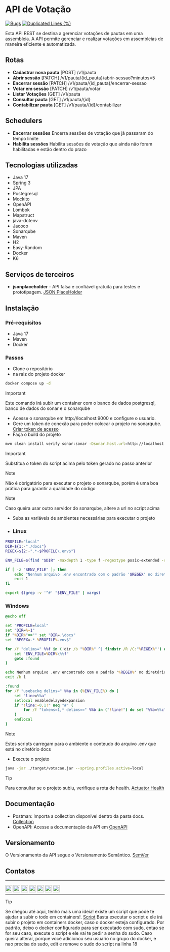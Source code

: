# API de Votação
[![Bugs](https://sonarcloud.io/api/project_badges/measure?project=crqcastro_desafio-votacao&metric=bugs)](https://sonarcloud.io/summary/new_code?id=crqcastro_desafio-votacao) [![Duplicated Lines (%)](https://sonarcloud.io/api/project_badges/measure?project=crqcastro_desafio-votacao&metric=duplicated_lines_density)](https://sonarcloud.io/summary/new_code?id=crqcastro_desafio-votacao)

Esta API REST se destina a gerenciar votações de pautas em uma assembleia.
A API permite gerenciar e realizar votações em assembleias de maneira eficiente e automatizada.

## Rotas
- **Cadastrar nova pauta** [POST] /v1/pauta 
- **Abrir sessão** [PATCH] /v1/pauta/{id_pauta}/abrir-sessao?minutos=5
- **Encerrar sessão** [PATCH] /v1/pauta/{id_pauta}/encerrar-sessao
- **Votar em sessão** [PATCH] /v1/pauta/votar
- **Listar Votações** [GET] /v1/pauta
- **Consultar pauta** [GET] /v1/pauta/{id}
- **Contabilizar pauta** [GET] /v1/pauta/{id}/contabilizar

## Schedulers
- **Encerrar sessões** Encerra sessões de votação que já passaram do tempo limite
- **Habilita sessões** Habilita sessões de votação que ainda não foram habilitadas e estão dentro do prazo

## Tecnologias utilizadas
 - Java 17
 - Spring 3
 - JPA
 - Postegresql
 - Mockito
 - OpenAPI
 - Lombok
 - Mapstruct
 - java-dotenv
 - Jacoco
 - Sonarqube
 - Maven
 - H2
 - Easy-Random
 - Docker
 - K6

## Serviços de terceiros
- **jsonplaceholder** - API falsa e confiável gratuita para testes e prototipagem. [JSON PlaceHolder](https://jsonplaceholder.typicode.com/)

## Instalação
### Pré-requisitos
- Java 17
- Maven
- Docker

### Passos
- Clone o repositório 
- na raiz do projeto docker
```bash
docker compose up -d
```
> [!IMPORTANT]  
> Este comando irá subir um container com o banco de dados postgresql, banco de dados do sonar e o sonarqube

- Acesse o sonarqube em http://localhost:9000 e configure o usuario.
- Gere um token de conexão para poder colocar o projeto no sonarqube. [Criar token de acesso](https://docs.sonarsource.com/sonarqube/9.9/user-guide/user-account/generating-and-using-tokens/)
- Faça o build do projeto
```bash
mvn clean install verify sonar:sonar -Dsonar.host.url=http://localhost:9000  -Dsonar.login=5e2fe7187c818fffcef035c79cd51334f9002dd5
```
> [!IMPORTANT]  
> Substitua o token do script acima pelo token gerado no passo anterior

> [!NOTE]  
> Não é obrigatório para executar o projeto o sonarqube, porém é uma boa prática para garantir a qualidade do código

> [!NOTE]  
> Caso queira usar outro servidor do sonarqube, altere a url no script acima

- Suba as variáveis de ambientes necessárias para executar o projeto
- ### Linux
```bash
PROFILE="local"
DIR=${1:-"./docs"}
REGEX=${2:-".*-$PROFILE\.env$"}

ENV_FILE=$(find "$DIR" -maxdepth 1 -type f -regextype posix-extended -regex ".*/$REGEX" | head -n 1)

if [ -z "$ENV_FILE" ]; then
    echo "Nenhum arquivo .env encontrado com o padrão '$REGEX' no diretório '$DIR'."
    exit 1
fi

export $(grep -v '^#' "$ENV_FILE" | xargs)
```
### Windows
```bat
@echo off

set "PROFILE=local"
set "DIR=%~1"
if "%DIR%"=="" set "DIR=.\docs"
set "REGEX=.*-%PROFILE%.env$"

for /f "delims=" %%f in ('dir /b "%DIR%" ^| findstr /R /C:"%REGEX%"') do (
    set "ENV_FILE=%DIR%\%%f"
    goto :found
)

echo Nenhum arquivo .env encontrado com o padrão '%REGEX%' no diretório '%DIR%'.
exit /b 1

:found
for /f "usebackq delims=" %%a in (%ENV_FILE%) do (
    set "line=%%a"
    setlocal enabledelayedexpansion
    if "!line:~0,1!" neq "#" (
        for /f "tokens=1,* delims==" %%b in ("!line!") do set "%%b=%%c"
    )
    endlocal
)
```
> [!NOTE]  
> Estes scripts carregam para o ambiente o conteudo do arquivo .env que está no diretório docs

- Execute o projeto
```bash
java -jar ./target/votacao.jar --spring.profiles.active=local
```
> [!TIP]
> Para consultar se o projeto subiu, verifique a rota de health. [Actuator Health](http://localhost:8083/actuator/health)

## Documentação
- Postman: Importa a collection disponível dentro da pasta docs. [Collection](https://raw.githubusercontent.com/crqcastro/desafio-votacao/refs/heads/main/docs/Desafio-votacao.postman_collection.json)
- OpenAPI: Acesse a documentação da API em [OpenAPI](http://localhost:8083/swagger-ui/index.html)

## Versionamento
O Versionamento da API segue o Versionamento Semântico. [SemVer](https://semver.org/)

## Contatos
<hr/>
<a target="_blank" href="https://www.linkedin.com/in/cesarrqcastro/">
  <img align="left" alt="LinkdeIn" width="22px" src="https://cdn.jsdelivr.net/npm/simple-icons@v3/icons/linkedin.svg" />
</a>
<a target="_blank" href="https://api.whatsapp.com/send?phone=5598992007999">
  <img align="left" alt="Whatsapp" width="22px" src="https://cdn.jsdelivr.net/npm/simple-icons@v3/icons/whatsapp.svg" />
</a>
<a target="_blank" href="https://dev.to/crqcastro/">
  <img align="left" alt="Devto" width="22px" src="https://cdn.jsdelivr.net/npm/simple-icons@v3/icons/dev-dot-to.svg" />
</a>
<a target="_blank" href="mailto:cesarrqc@gmail.com">
  <img align="left" alt="Gmail" width="22px" src="https://cdn.jsdelivr.net/npm/simple-icons@v3/icons/gmail.svg" />
</a>
<a target="_blank" href="https://cesarcastro.com.br">
  <img align="left" alt="WebSite" width="22px" src="https://cdn.jsdelivr.net/npm/simple-icons@3.4.1/icons/internetexplorer.svg" />
</a>
<a target="_blank" href="https://www.youracclaim.com/users/crqcastro/badges">
  <img align="left" alt="WebSite" width="22px" src="https://cdn.jsdelivr.net/npm/simple-icons@3.4.1/icons/oracle.svg" />
</a>
<a target="_blank" href="https://github.com/crqcastro">
  <img align="left" alt="github" width="22px" src="https://cdn.jsdelivr.net/npm/simple-icons@3.13.0/icons/github.svg" />
</a>
<code><br/></code>
<hr/>

> [!TIP]
> Se chegou até aqui, tenho mais uma ideia! existe um script que pode te ajudar a subir o todo em containers!. [Script](https://raw.githubusercontent.com/crqcastro/desafio-votacao/refs/heads/main/run.sh)
> Basta executar o script e ele irá subir o projeto em containers docker, caso o docker esteja configurado.
> Por padrão, deixo o docker configurado para ser executado com sudo, entao se for seu caso, execute o script e ele vai te pedir a senha do sudo.
> Caso queira alterar, porque você adicionou seu usuario no grupo do docker, e nao precisa do sudo, edit e remove o sudo do script na linha 18